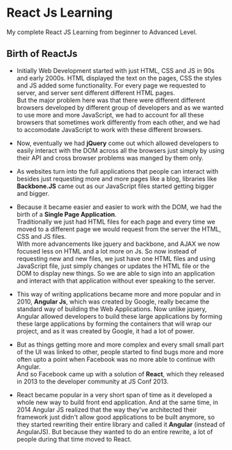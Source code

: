 # React Js Learning

My complete React JS Learning from beginner to Advanced Level.

## Birth of ReactJs

-   Initially Web Development started with just HTML, CSS and JS in 90s and early 2000s. HTML displayed the text on the pages, CSS the styles and JS added some functionality. For every page we requested to server, and server sent different different HTML pages.
    <br>
    But the major problem here was that there were different different browsers developed by different group of developers and as we wanted to use more and more JavaScript, we had to account for all these browsers that sometimes work differently from each other, and we had to accomodate JavaScript to work with these different browsers.
    <br>

-   Now, eventually we had **jQuery** come out which allowed developers to easily interact with the DOM across all the browsers just simply by using their API and cross browser problems was manged by them only.
    <br>

-   As websites turn into the full applications that people can interact with besides just requesting more and more pages like a blog, libraries like **Backbone.JS** came out as our JavaScript files started getting bigger and bigger.
    <br>

-   Because it became easier and easier to work with the DOM, we had the birth of a **Single Page Application**.
    <br>
    Traditionally we just had HTML files for each page and every time we moved to a different page we would request from the server the HTML, CSS and JS files.
    <br>
    With more advancements like jquery and backbone, and AJAX we now focused less on HTML and a lot more on Js.
    So now instead of requesting new and new files, we just have one HTML files and using JavaScript file, just simply changes or updates the HTML file or the DOM to display new things. So we are able to sign into an application and interact with that application without ever speaking to the server.
    <br>

-   This way of writing applications became more and more popular and in 2010, **Angular Js**, which was created by Google, really became the standard way of building the Web Applications.
    Now unlike jquery, Angular allowed developers to build these large applications by forming these large applications by forming the containers that will wrap our project, and as it was created by Google, it had a lot of power.
    <br>

-   But as things getting more and more complex and every small small part of the UI was linked to other, people started to find bugs more and more often upto a point when Facebook was no more able to continue with Angular.
    <br>
    And so Facebook came up with a solution of **React**, which they released in 2013 to the developer community at JS Conf 2013.
    <br>

-   React became popular in a very short span of time as it developed a whole new way to build front end application.
    And at the same time, in 2014 Angular JS realized that the way they've architected their framework just didn't allow good applications to be built anymore, so they started rewriting their entire library and called it **Angular** (instead of AngularJS). But because they wanted to do an entire rewrite, a lot of people during that time moved to React.
